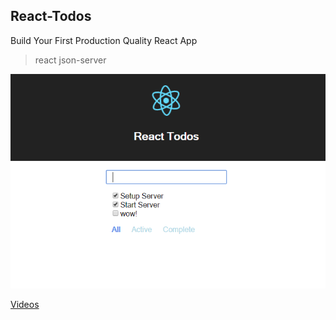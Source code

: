 ## React-Todos

Build Your First Production Quality React App

> react json-server

![finish](./demo/finish.png)

[Videos](http://www.bilibili.com/video/av8437537/)

